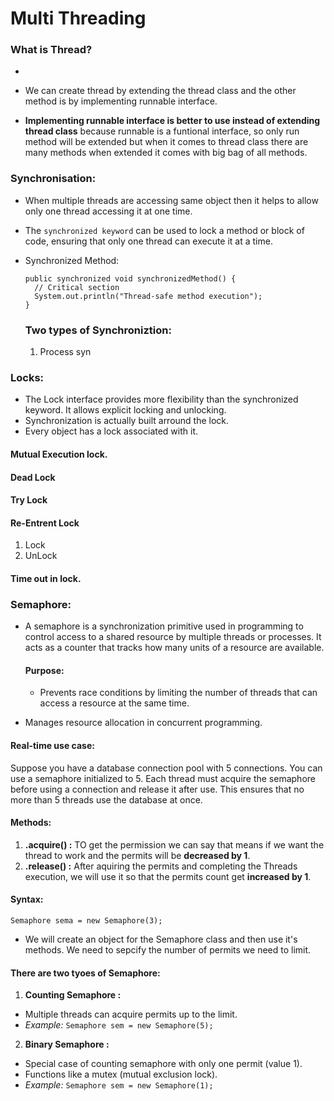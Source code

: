 # Multi Threading
### What is Thread?
-

- We can create thread by extending the thread class and the other method is by implementing runnable interface.
- **Implementing runnable interface is better to use instead of extending thread class** because runnable is a funtional interface, so only run method will be extended but when it comes to thread class there are many methods when extended it comes with big bag of all methods.
### Synchronisation:
- When multiple threads are accessing same object then it helps to allow only one thread accessing it at one time.
- The `synchronized keyword` can be used to lock a method or block of code, ensuring that only one thread can execute it at a time.
- Synchronized Method:
 
  ```
  public synchronized void synchronizedMethod() {
    // Critical section
    System.out.println("Thread-safe method execution");
  }

  ```
  ### Two types of Synchroniztion:
  1. Process syn

### Locks:
- The Lock interface provides more flexibility than the synchronized keyword. It allows explicit locking and unlocking.
- Synchronization is actually built arround the lock.
- Every object has a lock associated with it.
#### Mutual Execution lock.
#### Dead Lock
#### Try Lock
#### Re-Entrent Lock
1. Lock
2. UnLock

#### Time out in lock.

### Semaphore:
- A semaphore is a synchronization primitive used in programming to control access to a shared resource by multiple threads or processes. It acts as a counter that tracks how many units of a resource are available.

  #### Purpose:
  - Prevents race conditions by limiting the number of threads that can access a resource at the same time.
- Manages resource allocation in concurrent programming.
#### Real-time use case:
Suppose you have a database connection pool with 5 connections. You can use a semaphore initialized to 5. Each thread must acquire the semaphore before using a connection and release it after use. This ensures that no more than 5 threads use the database at once.

#### Methods: 
1. **.acquire() :**  TO get the permission we can say that means if we want the thread to work and the permits will be **decreased by 1**.
2. **.release() :** After aquiring the permits and completing the Threads execution, we will use it so that the permits count get **increased by 1**.

#### Syntax:
```
Semaphore sema = new Semaphore(3);
```
- We will create an object for the Semaphore class and then use it's methods. We need to sepcify the number of permits we need to limit.

#### There are two tyoes of Semaphore:
1. **Counting Semaphore :**
- Multiple threads can acquire permits up to the limit.
- *Example:* `Semaphore sem = new Semaphore(5);`

2. **Binary Semaphore :**
- Special case of counting semaphore with only one permit (value 1).
- Functions like a mutex (mutual exclusion lock).
- *Example:* `Semaphore sem = new Semaphore(1);`
